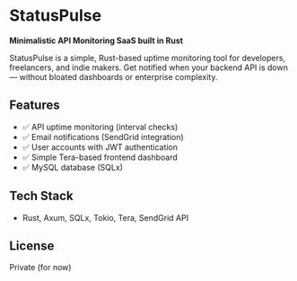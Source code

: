# StatusPulse

**Minimalistic API Monitoring SaaS built in Rust**

StatusPulse is a simple, Rust-based uptime monitoring tool for developers, freelancers, and indie makers.
Get notified when your backend API is down — without bloated dashboards or enterprise complexity.

## Features
- ✅ API uptime monitoring (interval checks)
- ✅ Email notifications (SendGrid integration)
- ✅ User accounts with JWT authentication
- ✅ Simple Tera-based frontend dashboard
- ✅ MySQL database (SQLx)

## Tech Stack
- Rust, Axum, SQLx, Tokio, Tera, SendGrid API

## License
Private (for now)